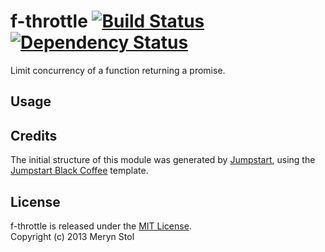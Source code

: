 # f-throttle [![Build Status](https://travis-ci.org/meryn/f-throttle.png?branch=master)](https://travis-ci.org/meryn/f-throttle) [![Dependency Status](https://david-dm.org/meryn/f-throttle.png)](https://david-dm.org/meryn/f-throttle)

Limit concurrency of a function returning a promise.

## Usage

## Credits

The initial structure of this module was generated by [Jumpstart](https://github.com/meryn/jumpstart), using the [Jumpstart Black Coffee](https://github.com/meryn/jumpstart-black-coffee) template.

## License

f-throttle is released under the [MIT License](http://opensource.org/licenses/MIT).  
Copyright (c) 2013 Meryn Stol  